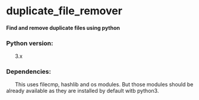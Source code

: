 # duplicate_file_remover
#### Find and remove duplicate files using python

### Python version:
&nbsp;&nbsp;&nbsp;&nbsp;&nbsp;&nbsp;3.x

### Dependencies:
&nbsp;&nbsp;&nbsp;&nbsp;&nbsp;&nbsp;This uses filecmp, hashlib and os modules. But those modules should be already available as they are installed by default witb python3.